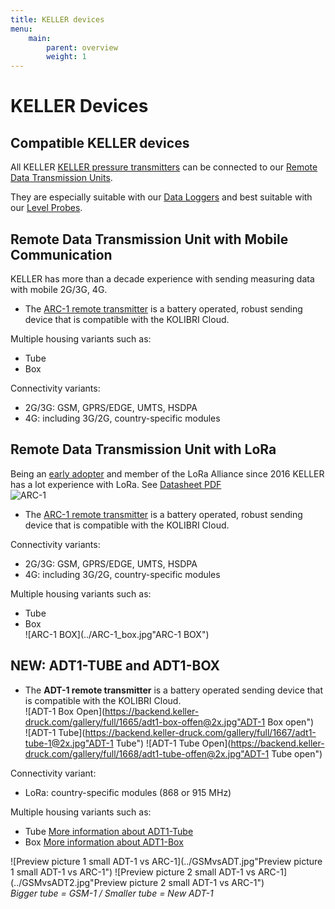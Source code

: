 ```yaml
---
title: KELLER devices
menu:
    main:
        parent: overview
        weight: 1
---
```


# KELLER Devices

## Compatible KELLER devices

All KELLER [KELLER pressure transmitters](https://keller-druck.com/en/products/pressure-transmitters) can be connected to our [Remote Data Transmission Units](https://keller-druck.com/en/products/wireless-solutions).

They are especially suitable with our [Data Loggers](https://keller-druck.com/en/products/data-loggers) and best suitable with our [Level Probes](https://keller-druck.com/en/products/level-probes).

## Remote Data Transmission Unit with Mobile Communication

KELLER has more than a decade experience with sending measuring data with mobile 2G/3G, 4G.

- The [ARC-1 remote transmitter](https://keller-druck.com/en/products/wireless-solutions/remote-transmission-units/arc1-tube) is a battery operated, robust sending device that is compatible with the KOLIBRI Cloud.

Multiple housing variants such as:  

- Tube  
- Box  

Connectivity variants:

- 2G/3G: GSM, GPRS/EDGE, UMTS, HSDPA
- 4G: including 3G/2G, country-specific modules  

## Remote Data Transmission Unit with LoRa

Being an [early adopter](https://www.thethingsnetwork.org/labs/story/pressure-manometer-node-shows-live-data-on-a-website-1) and member of the LoRa Alliance since 2016 KELLER has a lot experience with LoRa. See [Datasheet PDF](https://download.keller-druck.com/api/download/VyyiKwTWpeTxLdpb9sSSK4/en/2019-09.pdf)  
 ![ARC-1](../ARC-1.jpg"ARC-1")

- The [ARC-1 remote transmitter](https://keller-druck.com/en/products/wireless-solutions/remote-transmission-units/arc1-tube) is a battery operated, robust sending device that is compatible with the KOLIBRI Cloud.

Connectivity variants:

- 2G/3G: GSM, GPRS/EDGE, UMTS, HSDPA  
- 4G: including 3G/2G, country-specific modules  

Multiple housing variants such as:

- Tube  
- Box  
![ARC-1 BOX](../ARC-1_box.jpg"ARC-1 BOX")

## NEW: ADT1-TUBE and ADT1-BOX

- The **ADT-1 remote transmitter** is a battery operated sending device that is compatible with the KOLIBRI Cloud.  
 ![ADT-1 Box Open](https://backend.keller-druck.com/gallery/full/1665/adt1-box-offen@2x.jpg"ADT-1 Box open")  
 ![ADT-1 Tube](https://backend.keller-druck.com/gallery/full/1667/adt1-tube-1@2x.jpg"ADT-1 Tube")
 ![ADT-1 Tube Open](https://backend.keller-druck.com/gallery/full/1668/adt1-tube-offen@2x.jpg"ADT-1 Tube open")
 

Connectivity variant:  

- LoRa: country-specific modules (868 or 915 MHz)  

Multiple housing variants such as:  

 - Tube  [More information about ADT1-Tube](https://keller-druck.com/en/products/data-loggers/remote-transmission-units-with-data-logger/adt1-tube)  
 - Box  [More information about ADT1-Box](https://keller-druck.com/en/products/data-loggers/remote-transmission-units-with-data-logger/adt1-box)  

![Preview picture 1 small ADT-1 vs ARC-1](../GSMvsADT.jpg"Preview picture 1 small ADT-1 vs ARC-1")  ![Preview picture 2 small ADT-1 vs ARC-1](../GSMvsADT2.jpg"Preview picture 2 small ADT-1 vs ARC-1")  
*Bigger tube = GSM-1 / Smaller tube = New ADT-1*
